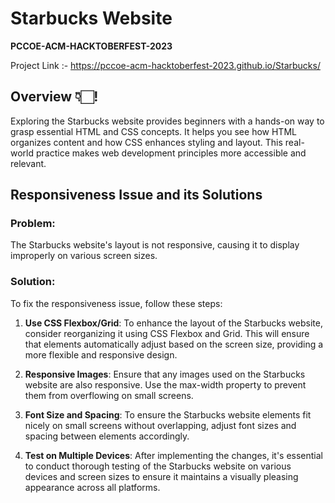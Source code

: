 # Starbucks Website

**PCCOE-ACM-HACKTOBERFEST-2023**

Project Link :- https://pccoe-acm-hacktoberfest-2023.github.io/Starbucks/

## Overview 👇🏻!

Exploring the Starbucks website provides beginners with a hands-on way to grasp essential HTML and CSS concepts. It helps you see how HTML organizes content and how CSS enhances styling and layout. This real-world practice makes web development principles more accessible and relevant.

## Responsiveness Issue and its Solutions

### Problem:

The Starbucks website's layout is not responsive, causing it to display improperly on various screen sizes.

### Solution:

To fix the responsiveness issue, follow these steps:

1. **Use CSS Flexbox/Grid**:
   To enhance the layout of the Starbucks website, consider reorganizing it using CSS Flexbox and Grid. This will ensure that elements automatically adjust based on the screen size, providing a more flexible and responsive design.

2. **Responsive Images**:
   Ensure that any images used on the Starbucks website are also responsive. Use the max-width property to prevent them from overflowing on small screens.

3. **Font Size and Spacing**:
   To ensure the Starbucks website elements fit nicely on small screens without overlapping, adjust font sizes and spacing between elements accordingly.

4. **Test on Multiple Devices**:
   After implementing the changes, it's essential to conduct thorough testing of the Starbucks website on various devices and screen sizes to ensure it maintains a visually pleasing appearance across all platforms.
